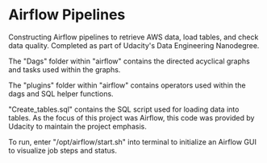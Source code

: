 # Airflow Pipelines

Constructing Airflow pipelines to retrieve AWS data, load tables, and check data quality. Completed as part of Udacity's Data Engineering Nanodegree.

The "Dags" folder within "airflow" contains the directed acyclical graphs and tasks used within the graphs.

The "plugins" folder within "airflow" contains operators used within the dags and SQL helper functions.

"Create_tables.sql" contains the SQL script used for loading data into tables.  As the focus of this project was Airflow, this code was provided by Udacity to maintain the project emphasis.

To run, enter "/opt/airflow/start.sh" into terminal to initialize an Airflow GUI to visualize job steps and status.
